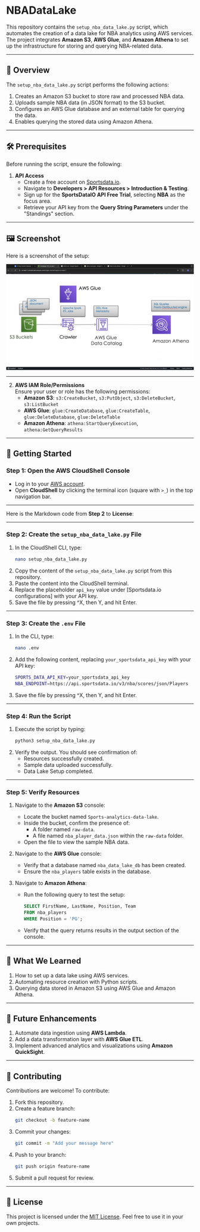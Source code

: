 # NBADataLake

This repository contains the `setup_nba_data_lake.py` script, which automates the creation of a data lake for NBA analytics using AWS services. The project integrates **Amazon S3**, **AWS Glue**, and **Amazon Athena** to set up the infrastructure for storing and querying NBA-related data.

---

## 📖 Overview

The `setup_nba_data_lake.py` script performs the following actions:

1. Creates an Amazon S3 bucket to store raw and processed NBA data.
2. Uploads sample NBA data (in JSON format) to the S3 bucket.
3. Configures an AWS Glue database and an external table for querying the data.
4. Enables querying the stored data using Amazon Athena.

---

## 🛠 Prerequisites

Before running the script, ensure the following:

1. **API Access**  
   - Create a free account on [Sportsdata.io](https://sportsdata.io).  
   - Navigate to **Developers > API Resources > Introduction & Testing**.  
   - Sign up for the **SportsDataIO API Free Trial**, selecting **NBA** as the focus area.  
   - Retrieve your API key from the **Query String Parameters** under the "Standings" section.  
---

## 🖼 Screenshot

Here is a screenshot of the setup:

![Data Lake Screenshot](screenshort.png)

---
2. **AWS IAM Role/Permissions**  
   Ensure your user or role has the following permissions:
   - **Amazon S3**: `s3:CreateBucket`, `s3:PutObject`, `s3:DeleteBucket`, `s3:ListBucket`
   - **AWS Glue**: `glue:CreateDatabase`, `glue:CreateTable`, `glue:DeleteDatabase`, `glue:DeleteTable`
   - **Amazon Athena**: `athena:StartQueryExecution`, `athena:GetQueryResults`

---

## 🚀 Getting Started

### Step 1: Open the AWS CloudShell Console
- Log in to your [AWS account](https://aws.amazon.com).  
- Open **CloudShell** by clicking the terminal icon (square with `>_`) in the top navigation bar.

---

Here is the Markdown code from **Step 2** to **License**:

---

### Step 2: Create the `setup_nba_data_lake.py` File
1. In the CloudShell CLI, type:  
   ```bash
   nano setup_nba_data_lake.py
   ```
2. Copy the content of the `setup_nba_data_lake.py` script from this repository.
3. Paste the content into the CloudShell terminal.
4. Replace the placeholder `api_key` value under [Sportsdata.io configurations] with your API key.
5. Save the file by pressing ^X, then Y, and hit Enter.

---

### Step 3: Create the `.env` File
1. In the CLI, type:
   ```bash
   nano .env
   ```
2. Add the following content, replacing `your_sportsdata_api_key` with your API key:
   ```bash
   SPORTS_DATA_API_KEY=your_sportsdata_api_key
   NBA_ENDPOINT=https://api.sportsdata.io/v3/nba/scores/json/Players
   ```
3. Save the file by pressing ^X, then Y, and hit Enter.

---

### Step 4: Run the Script
1. Execute the script by typing:
   ```bash
   python3 setup_nba_data_lake.py
   ```
2. Verify the output. You should see confirmation of:
   - Resources successfully created.
   - Sample data uploaded successfully.
   - Data Lake Setup completed.

---

### Step 5: Verify Resources
1. Navigate to the **Amazon S3** console:
   - Locate the bucket named `Sports-analytics-data-lake`.
   - Inside the bucket, confirm the presence of:
     - A folder named `raw-data`.
     - A file named `nba_player_data.json` within the `raw-data` folder.
   - Open the file to view the sample NBA data.

2. Navigate to the **AWS Glue** console:
   - Verify that a database named `nba_data_lake_db` has been created.
   - Ensure the `nba_players` table exists in the database.

3. Navigate to **Amazon Athena**:
   - Run the following query to test the setup:
     ```sql
     SELECT FirstName, LastName, Position, Team
     FROM nba_players
     WHERE Position = 'PG';
     ```
   - Verify that the query returns results in the output section of the console.

---

## 🌟 What We Learned

1. How to set up a data lake using AWS services.
2. Automating resource creation with Python scripts.
3. Querying data stored in Amazon S3 using AWS Glue and Amazon Athena.

---

## 🔮 Future Enhancements

1. Automate data ingestion using **AWS Lambda**.
2. Add a data transformation layer with **AWS Glue ETL**.
3. Implement advanced analytics and visualizations using **Amazon QuickSight**.

---

## 🤝 Contributing

Contributions are welcome! To contribute:
1. Fork this repository.
2. Create a feature branch:
   ```bash
   git checkout -b feature-name
   ```
3. Commit your changes:
   ```bash
   git commit -m "Add your message here"
   ```
4. Push to your branch:
   ```bash
   git push origin feature-name
   ```
5. Submit a pull request for review.

---

## 📜 License

This project is licensed under the [MIT License](LICENSE). Feel free to use it in your own projects.
```
